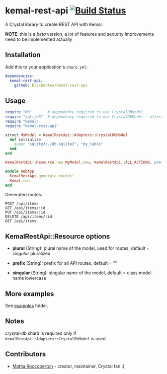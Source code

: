 # kemal-rest-api [![Build Status](https://travis-ci.org/blocknotes/kemal-rest-api.svg?branch=develop)](https://travis-ci.org/blocknotes/kemal-rest-api)

A Crystal library to create REST API with Kemal.

**NOTE**: this is a *beta* version, a lot of features and security improvements need to be implemented actually

## Installation

Add this to your application's `shard.yml`:

```yaml
dependencies:
  kemal-rest-api:
    github: blocknotes/kemal-rest-api
```

## Usage

```ruby
require "db"       # dependency required to use CrystalDbModel
require "sqlite3"  # dependency required to use CrystalDbModel - alternatives: crystal-mysql, crystal-pg
require "kemal"
require "kemal-rest-api"

struct MyModel < KemalRestApi::Adapters::CrystalDbModel
  def initialize
    super "sqlite3:./db.sqlite3", "my_table"
  end
end

KemalRestApi::Resource.new MyModel.new, KemalRestApi::ALL_ACTIONS, prefix: "api", singular: "item"

module WebApp
  KemalRestApi.generate_routes!
  Kemal.run
end
```

Generated routes:

```
POST /api/items
GET /api/items/:id
PUT /api/items/:id
DELETE /api/items/:id
GET /api/items
```

## KemalRestApi::Resource options

- **plural** (String): plural name of the model, used for routes, default = *singular* pluralized

- **prefix** (String): prefix for all API routes, default = ""

- **singular** (String): singular name of the model, default = class model name lowercase

## More examples

See [examples](https://github.com/blocknotes/kemal-rest-api/tree/master/examples) folder.

## Notes

*crystal-db* shard is required only if `KemalRestApi::Adapters::CrystalDbModel` is used.

## Contributors

- [Mattia Roccoberton](http://blocknot.es) - creator, maintainer, Crystal fan :)

